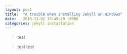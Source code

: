 ```yaml
---
layout: post
title:  "A trouble when installing Jekyll on Windows"
date:   2016-12-02 13:45:20 -0600
categories: jekyll installation
---
```

> test

>test
> test